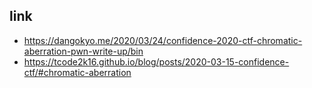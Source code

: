 ## link

* https://dangokyo.me/2020/03/24/confidence-2020-ctf-chromatic-aberration-pwn-write-up/bin
* https://tcode2k16.github.io/blog/posts/2020-03-15-confidence-ctf/#chromatic-aberration



